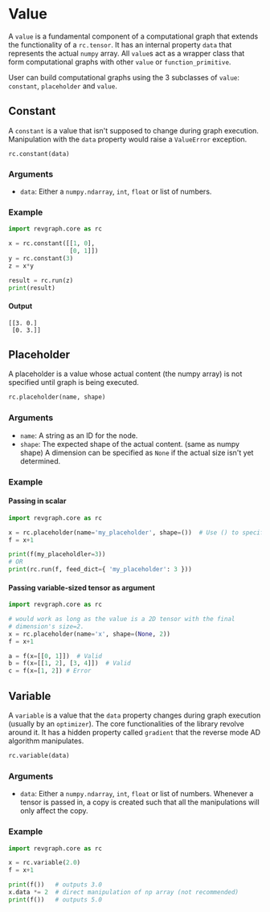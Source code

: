 # Value

A `value` is a fundamental component of a computational graph that extends the functionality of a `rc.tensor`. It has an 
internal property `data` that represents the actual `numpy` array. All 
`value`s act as a wrapper class that form computational graphs with other 
`value` or `function_primitive`.

User can build computational graphs using the 3 subclasses of `value`:
`constant`, `placeholder` and `value`.

## Constant

A `constant` is a value that isn't supposed to change during graph execution.
Manipulation with the `data` property would raise a `ValueError` exception.

```
rc.constant(data)
```

### Arguments

+ `data`: Either a `numpy.ndarray`, `int`, `float` or list of numbers.

### Example
 
```python
import revgraph.core as rc

x = rc.constant([[1, 0],
                 [0, 1]])
y = rc.constant(3)
z = x*y

result = rc.run(z)
print(result)
```

#### Output
```text
[[3. 0.]
 [0. 3.]]
```

## Placeholder

A placeholder is a value whose actual content (the numpy array) is not 
specified until graph is being executed.

```python
rc.placeholder(name, shape)
```

### Arguments

+ `name`: A string as an ID for the node.
+ `shape`: The expected shape of the actual content. (same as numpy shape)
           A dimension can be specified as `None` if the actual size isn't
           yet determined.

### Example

#### Passing in scalar

```python
import revgraph.core as rc

x = rc.placeholder(name='my_placeholder', shape=())  # Use () to specify scalar
f = x+1

print(f(my_placeholdler=3))
# OR
print(rc.run(f, feed_dict={ 'my_placeholder': 3 }))
```

#### Passing variable-sized tensor as argument

```python
import revgraph.core as rc

# would work as long as the value is a 2D tensor with the final 
# dimension's size=2.
x = rc.placeholder(name='x', shape=(None, 2))
f = x+1 

a = f(x=[[0, 1]])  # Valid
b = f(x=[[1, 2], [3, 4]])  # Valid
c = f(x=[1, 2]) # Error
```

## Variable

A `variable` is a value that the `data` property changes during graph execution
(usually by an `optimizer`). The core functionalities of the library revolve 
around it. It has a hidden property called `gradient` that the reverse mode AD
algorithm manipulates.

```python
rc.variable(data)
```

### Arguments

+ `data`: Either a `numpy.ndarray`, `int`, `float` or list of numbers. Whenever
   a tensor is passed in, a copy is created such that all the 
   manipulations will only affect the copy.

### Example

```python
import revgraph.core as rc

x = rc.variable(2.0)
f = x+1

print(f())   # outputs 3.0
x.data *= 2  # direct manipulation of np array (not recommended)
print(f())   # outputs 5.0
```
